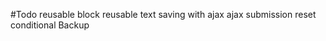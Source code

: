 
#Todo 
	reusable block
	reusable text
	saving with ajax
	ajax submission
	reset 
	conditional
	Backup
	
























